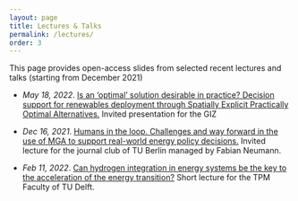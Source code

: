 ```yaml
---
layout: page
title: Lectures & Talks
permalink: /lectures/
order: 3
---
```


This page provides open-access slides from selected recent lectures and talks (starting from December 2021)

- *May 18, 2022*. [Is an ‘optimal’ solution desirable in practice? Decision support for renewables deployment through Spatially Explicit Practically Optimal Alternatives.](/assets/lectures/SPORES_alternatives_to_the_optimum.pdf) Invited presentation for the GIZ

- *Dec 16, 2021*. [Humans in the loop. Challenges and way forward in the use of MGA to support real-world energy policy decisions.](/assets/lectures/humans_in_the_loop_SEEDS_journal_club_TUB.pdf) Invited lecture for the journal club of TU Berlin managed by Fabian Neumann. 

- *Feb 11, 2022*. [Can hydrogen integration in energy systems be the key to the acceleration of the energy transition?](/assets/lectures/brief_lecture_on_hydrogen_v4_pdfready.pdf) Short lecture for the TPM Faculty of TU Delft.
